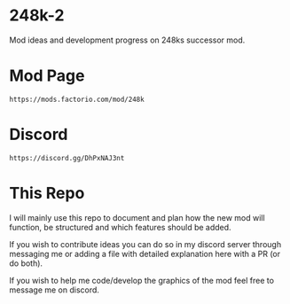 # 248k-2
Mod ideas and development progress on 248ks successor mod.

# Mod Page
    https://mods.factorio.com/mod/248k

# Discord
    https://discord.gg/DhPxNAJ3nt

# This Repo

I will mainly use this repo to document and plan how the new mod will function, be structured and which features should be added. 

If you wish to contribute ideas you can do so in my discord server through messaging me or adding a file with detailed explanation here with a PR (or do both).

If you wish to help me code/develop the graphics of the mod feel free to message me on discord.
